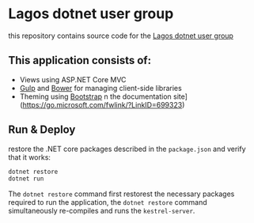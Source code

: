 # Lagos dotnet user group

this repository contains source code for the [Lagos dotnet user group](http://lagdotnetusergroup.com/)
## This application consists of:

*   Views using ASP.NET Core MVC
*   [Gulp](https://go.microsoft.com/fwlink/?LinkId=518007) and [Bower](https://go.microsoft.com/fwlink/?LinkId=518004) for managing client-side libraries
*   Theming using [Bootstrap](https://go.microsoft.com/fwlink/?LinkID=398939)
n the documentation site](https://go.microsoft.com/fwlink/?LinkID=699323)

## Run & Deploy

restore the .NET core packages described in the `package.json` and verify that it works:

```bash
dotnet restore
dotnet run
```

The `dotnet restore` command first restorest the necessary packages required to run the application, 
the `dotnet restore` command simultaneously re-compiles and runs the `kestrel-server`.